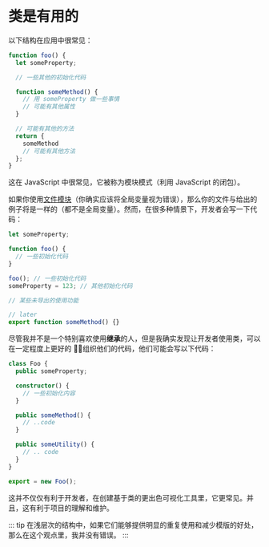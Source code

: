 # 类是有用的

以下结构在应用中很常见：

```ts
function foo() {
  let someProperty;

  // 一些其他的初始化代码

  function someMethod() {
    // 用 someProperty 做一些事情
    // 可能有其他属性
  }

  // 可能有其他的方法
  return {
    someMethod
    // 可能有其他方法
  };
}
```

这在 JavaScript 中很常见，它被称为模块模式（利用 JavaScript 的闭包）。

如果你使用[文件模块](../project/modules.md#文件模块)（你确实应该将全局变量视为错误），那么你的文件与给出的例子将是一样的（都不是全局变量）。然而，在很多种情景下，开发者会写一下代码：

```ts
let someProperty;

function foo() {
  // 一些初始化代码
}

foo(); // 一些初始化代码
someProperty = 123; // 其他初始化代码

// 某些未导出的使用功能

// later
export function someMethod() {}
```

尽管我并不是一个特别喜欢使用**继承**的人，但是我确实发现让开发者使用类，可以在一定程度上更好的  组织他们的代码，他们可能会写以下代码：

```ts
class Foo {
  public someProperty;

  constructor() {
    // 一些初始化内容
  }

  public someMethod() {
    // ..code
  }

  public someUtility() {
    // .. code
  }
}

export = new Foo();
```

这并不仅仅有利于开发者，在创建基于类的更出色可视化工具里，它更常见。并且，这有利于项目的理解和维护。

::: tip
在浅层次的结构中，如果它们能够提供明显的重复使用和减少模版的好处，那么在这个观点里，我并没有错误。
:::
